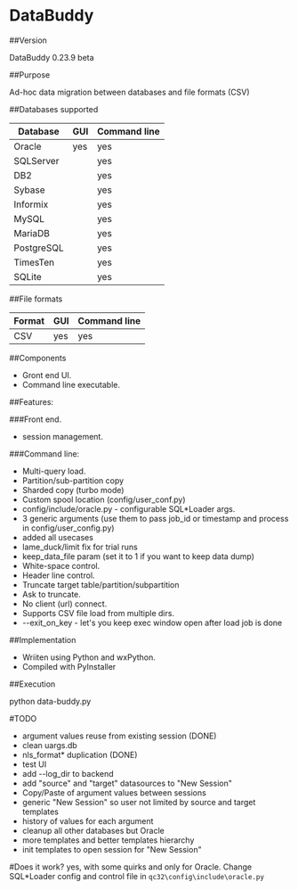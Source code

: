 # DataBuddy
##Version

DataBuddy 0.23.9 beta

##Purpose

Ad-hoc data migration between databases and file formats (CSV)

##Databases supported

Database | GUI | Command line
---------|---- | -------------
Oracle   | yes | yes
SQLServer|   | yes
DB2      |  | yes
Sybase   |  | yes
Informix |  | yes
MySQL    |  | yes
MariaDB    |  | yes
PostgreSQL|  | yes
TimesTen|  | yes
SQLite|  | yes

##File formats

Format | GUI | Command line
---------|---- | -------------
CSV   | yes | yes


##Components
- Gront end UI.
- Command line executable.
  
##Features:

###Front end.

- session management.

###Command line:
- Multi-query load.
- Partition/sub-partition copy
- Sharded copy (turbo mode)
- Custom spool location (config/user_conf.py)
- config/include/oracle.py - configurable SQL*Loader args.
- 3 generic arguments (use them to pass job_id or timestamp and process in config/user_config.py)
- added all usecases
- lame_duck/limit fix for trial runs
- keep_data_file param (set it to 1 if you want to keep data dump)
- White-space control.
- Header line control.
- Truncate target table/partition/subpartition
- Ask to truncate.
- No client (url) connect.
- Supports CSV file load from multiple dirs.
- --exit_on_key - let's you keep exec window open after load job is done

##Implementation

- Wriiten using Python and wxPython.
- Compiled with PyInstaller
 
##Execution

python data-buddy.py


#TODO
- argument values reuse from existing session (DONE)
- clean uargs.db
- nls_format* duplication (DONE)
- test UI
- add --log_dir to backend
- add "source" and "target" datasources to "New Session"
- Copy/Paste of argument values between sessions
- generic "New Session" so user not limited by source and target templates
- history of values for each argument
- cleanup all other databases but Oracle
- more templates and better templates hierarchy
- init templates to open session for "New Session"

#Does it work?
yes, with some quirks and only for Oracle. 
Change SQL*Loader config and control file in ```qc32\config\include\oracle.py```
